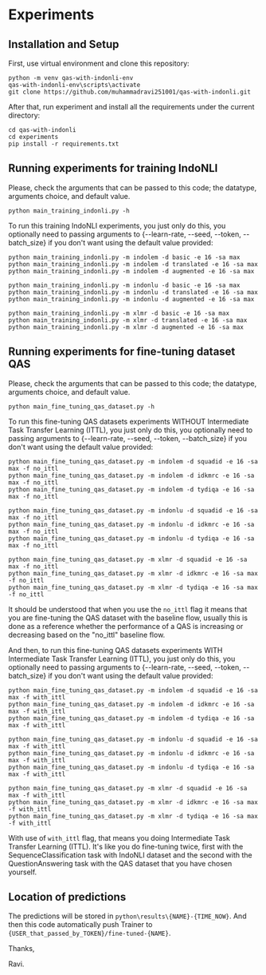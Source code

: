 # Experiments

## Installation and Setup

First, use virtual environment and clone this repository:
```
python -m venv qas-with-indonli-env
qas-with-indonli-env\scripts\activate
git clone https://github.com/muhammadravi251001/qas-with-indonli.git
```

After that, run experiment and install all the requirements under the current directory:
```
cd qas-with-indonli
cd experiments
pip install -r requirements.txt
```

## Running experiments for training IndoNLI

Please, check the arguments that can be passed to this code; the datatype, arguments choice, and default value.
```
python main_training_indonli.py -h
```

To run this training IndoNLI experiments, you just only do this, you optionally need to passing arguments to {--learn-rate, --seed, --token, --batch_size} if you don't want using the default value provided:
```
python main_training_indonli.py -m indolem -d basic -e 16 -sa max
python main_training_indonli.py -m indolem -d translated -e 16 -sa max
python main_training_indonli.py -m indolem -d augmented -e 16 -sa max

python main_training_indonli.py -m indonlu -d basic -e 16 -sa max
python main_training_indonli.py -m indonlu -d translated -e 16 -sa max
python main_training_indonli.py -m indonlu -d augmented -e 16 -sa max

python main_training_indonli.py -m xlmr -d basic -e 16 -sa max
python main_training_indonli.py -m xlmr -d translated -e 16 -sa max
python main_training_indonli.py -m xlmr -d augmented -e 16 -sa max
```

## Running experiments for fine-tuning dataset QAS

Please, check the arguments that can be passed to this code; the datatype, arguments choice, and default value.
```
python main_fine_tuning_qas_dataset.py -h
```

To run this fine-tuning QAS datasets experiments WITHOUT Intermediate Task Transfer Learning (ITTL), you just only do this, you optionally need to passing arguments to {--learn-rate, --seed, --token, --batch_size} if you don't want using the default value provided:
```
python main_fine_tuning_qas_dataset.py -m indolem -d squadid -e 16 -sa max -f no_ittl
python main_fine_tuning_qas_dataset.py -m indolem -d idkmrc -e 16 -sa max -f no_ittl
python main_fine_tuning_qas_dataset.py -m indolem -d tydiqa -e 16 -sa max -f no_ittl

python main_fine_tuning_qas_dataset.py -m indonlu -d squadid -e 16 -sa max -f no_ittl
python main_fine_tuning_qas_dataset.py -m indonlu -d idkmrc -e 16 -sa max -f no_ittl
python main_fine_tuning_qas_dataset.py -m indonlu -d tydiqa -e 16 -sa max -f no_ittl

python main_fine_tuning_qas_dataset.py -m xlmr -d squadid -e 16 -sa max -f no_ittl
python main_fine_tuning_qas_dataset.py -m xlmr -d idkmrc -e 16 -sa max -f no_ittl
python main_fine_tuning_qas_dataset.py -m xlmr -d tydiqa -e 16 -sa max -f no_ittl
```

It should be understood that when you use the `no_ittl` flag it means that you are fine-tuning the QAS dataset with the baseline flow, usually this is done as a reference whether the performance of a QAS is increasing or decreasing based on the "no_ittl" baseline flow.

And then, to run this fine-tuning QAS datasets experiments WITH Intermediate Task Transfer Learning (ITTL), you just only do this, you optionally need to passing arguments to {--learn-rate, --seed, --token, --batch_size} if you don't want using the default value provided:
```
python main_fine_tuning_qas_dataset.py -m indolem -d squadid -e 16 -sa max -f with_ittl
python main_fine_tuning_qas_dataset.py -m indolem -d idkmrc -e 16 -sa max -f with_ittl
python main_fine_tuning_qas_dataset.py -m indolem -d tydiqa -e 16 -sa max -f with_ittl

python main_fine_tuning_qas_dataset.py -m indonlu -d squadid -e 16 -sa max -f with_ittl
python main_fine_tuning_qas_dataset.py -m indonlu -d idkmrc -e 16 -sa max -f with_ittl
python main_fine_tuning_qas_dataset.py -m indonlu -d tydiqa -e 16 -sa max -f with_ittl

python main_fine_tuning_qas_dataset.py -m xlmr -d squadid -e 16 -sa max -f with_ittl
python main_fine_tuning_qas_dataset.py -m xlmr -d idkmrc -e 16 -sa max -f with_ittl
python main_fine_tuning_qas_dataset.py -m xlmr -d tydiqa -e 16 -sa max -f with_ittl
```

With use of `with_ittl` flag, that means you doing Intermediate Task Transfer Learning (ITTL). It's like you do fine-tuning twice, first with the SequenceClassification task with IndoNLI dataset and the second with the QuestionAnswering task with the QAS dataset that you have chosen yourself.

## Location of predictions

The predictions will be stored in `python\results\{NAME}-{TIME_NOW}`. And then this code automatically push Trainer to `{USER_that_passed_by_TOKEN}/fine-tuned-{NAME}`.

Thanks, 

Ravi.
